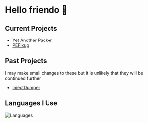 # Hello friendo :wave:

## Current Projects
- Yet Another Packer
- [PEFixup](https://github.com/undisassemble/pefixup)

## Past Projects
I may make small changes to these but it is unlikely that they will be continued further
- [InjectDumper](https://github.com/undisassemble/injectdumper)

## Languages I Use
![Languages](https://go-skill-icons.vercel.app/api/icons?i=asm,c,cpp,py,md)
